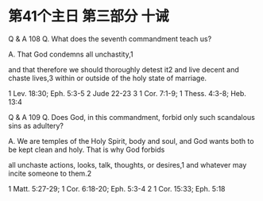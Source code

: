 # 第41个主日 第三部分 十诫

Q & A 108
Q. What does the seventh commandment teach us?

A. That God condemns all unchastity,1

and that therefore we should thoroughly detest it2
and live decent and chaste lives,3
within or outside of the holy state of marriage.

1 Lev. 18:30; Eph. 5:3-5
2 Jude 22-23
3 1 Cor. 7:1-9; 1 Thess. 4:3-8; Heb. 13:4

Q & A 109
Q. Does God, in this commandment,
forbid only such scandalous sins as adultery?

A. We are temples of the Holy Spirit, body and soul,
and God wants both to be kept clean and holy.
That is why God forbids

all unchaste actions, looks, talk, thoughts, or desires,1
and whatever may incite someone to them.2

1 Matt. 5:27-29; 1 Cor. 6:18-20; Eph. 5:3-4
2 1 Cor. 15:33; Eph. 5:18

